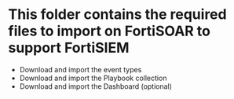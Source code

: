 # This folder contains the required files to import on FortiSOAR to support FortiSIEM
- Download and import the event types
- Download and import the Playbook collection
- Download and import the Dashboard (optional)
